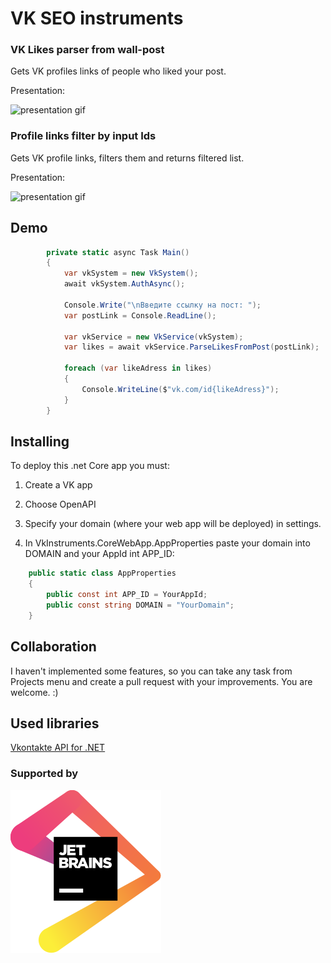 # VK SEO instruments
###  VK Likes parser from wall-post 

Gets VK profiles links of people who liked your post. 

Presentation:

![presentation gif](https://media.giphy.com/media/fHifO6idiW6pCo0ow8/giphy.gif)


### Profile links filter by input Ids 

Gets VK profile links, filters them and returns filtered list. 

Presentation:

![presentation gif](https://media.giphy.com/media/SiM5br9dhGVkzbo06D/giphy.gif)


## Demo

```c#
        private static async Task Main()
        {
            var vkSystem = new VkSystem();
            await vkSystem.AuthAsync();

            Console.Write("\nВведите ссылку на пост: ");
            var postLink = Console.ReadLine();

            var vkService = new VkService(vkSystem);
            var likes = await vkService.ParseLikesFromPost(postLink);

            foreach (var likeAdress in likes)
            {
                Console.WriteLine($"vk.com/id{likeAdress}");
            }
        }
```


## Installing
To deploy this .net Core app you must: 
1. Сreate a VK app 
2. Choose OpenAPI
3. Specify your domain (where your web app will be deployed) in settings.

4. In VkInstruments.CoreWebApp.AppProperties paste your domain into DOMAIN and your AppId int APP_ID:

```c#
    public static class AppProperties
    {
        public const int APP_ID = YourAppId;
        public const string DOMAIN = "YourDomain";
    }
```

## Collaboration

I haven't implemented some features, so you can take any task from Projects menu and create a pull request with your improvements. You are welcome. :)


## Used libraries

[Vkontakte API for .NET](https://vknet.github.io/vk/)

### Supported by

[<img src="VkInstruments.Web/wwwroot/jetbrains.svg">](https://www.jetbrains.com/?from=VkInstruments)
